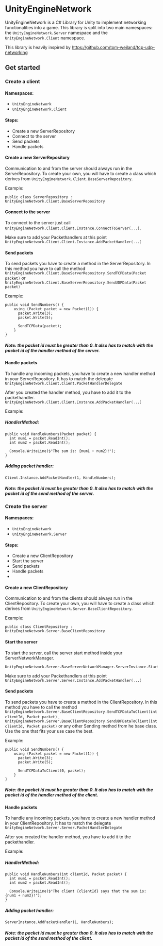 
# UnityEngineNetwork
UnityEngineNetwork is a C# Library for Unity to implement networking functionalities into a game. This library is split into two main namespaces: the `UnityEngineNetwork.Server` namespace and the `UnityEngineNetwork.Client` namespace.

This library is heavily inspired by https://github.com/tom-weiland/tcp-udp-networking

## Get started
### Create a client
#### Namespaces:
 - `UnityEngineNetwork` 
 - `UnityEngineNetwork.Client`

#### Steps:
 - Create a new ServerRepository
 - Connect to the server
 - Send packets
 - Handle packets
 
#### Create a new ServerRepository
Communication to and from the server should always run in the ServerRepository. To create your own, you will have to create a class which derives from `UnityEngineNetwork.Client.BaseServerRepository`.

Example:

    public class ServerRepository : UnityEngineNetwork.Client.BaseServerRepository
    
#### Connect to the server
To connect to the server just call `UnityEngineNetwork.Client.Client.Instance.ConnectToServer(...)`.

Make sure to add your Packethandlers at this point
`UnityEngineNetwork.Client.Client.Instance.AddPacketHandler(...)`

#### Send packets
To send packets you have to create a method in the ServerRepository. In this method you have to call the method 
`UnityEngineNetwork.Client.BaseServerRepository.SendTCPData(Packet packet)` 
or 
`UnityEngineNetwork.Client.BaseServerRepository.SendUDPData(Packet packet)` 

Example:

    public void SendNumbers() {
	    using (Packet packet = new Packet(1)) {
	      packet.Write(3);
	      packet.Write(5);

	      SendTCPData(packet);
	    }
    }
##### Note: the packet id must be greater than 0. It also has to match with the packet id of the handler method of the server.

#### Handle packets
To handle any incoming packets, you have to create a new handler method in your ServerRepository. It has to match the delegate `UnityEngineNetwork.Client.Client.PacketHandlerDelegate`

After you created the handler method, you have to add it to the packethandler.
`UnityEngineNetwork.Client.Client.Instance.AddPacketHandler(...)`

Example:
##### HandlerMethod:
    public void HandleNumbers(Packet packet) {
      int num1 = packet.ReadInt();
      int num2 = packet.ReadInt();

      Console.WriteLine($"The sum is: {num1 + num2}!");
    }
##### Adding packet handler:
    Client.Instance.AddPacketHandler(1, HandleNumbers);
##### Note: the packet id must be greater than 0. It also has to match with the packet id of the send method of the server.

### Create the server
#### Namespaces:
 - `UnityEngineNetwork` 
 - `UnityEngineNetwork.Server`

#### Steps:
 - Create a new ClientRepository
 - Start the server
 - Send packets
 - Handle packets
 - 
#### Create a new ClientRepository
Communication to and from the clients should always run in the ClientRepository. To create your own, you will have to create a class which derives from `UnityEngineNetwork.Server.BaseClientRepository`.

Example:

    public class ClientRepository : UnityEngineNetwork.Server.BaseClientRepository

#### Start the server
To start the server, call the server start method inside your ServerNetworkManager.

    UnityEngineNetwork.Server.BaseServerNetworkManager.ServerInstance.Start(...)

Make sure to add your Packethandlers at this point
`UnityEngineNetwork.Server.Server.Instance.AddPacketHandler(...)`

#### Send packets
To send packets you have to create a method in the ClientRepository. In this method you have to call the method 
`UnityEngineNetwork.Server.BaseClientRepository.SendTCPDataToClient(int clientId, Packet packet)` ,
`UnityEngineNetwork.Server.BaseClientRepository.SendUDPDataToClient(int clientId, Packet packet)` or any other Sending method from he base class. Use the one that fits your use case the best.

Example:

    public void SendNumbers() {
	    using (Packet packet = new Packet(1)) {
	      packet.Write(3);
	      packet.Write(5);

	      SendTCPDataToClient(0, packet);
	    }
    }
##### Note: the packet id must be greater than 0. It also has to match with the packet id of the handler method of the client.

#### Handle packets
To handle any incoming packets, you have to create a new handler method in your ClientRepository. It has to match the delegate `UnityEngineNetwork.Server.Server.PacketHandlerDelegate`

After you created the handler method, you have to add it to the packethandler.

Example:
##### HandlerMethod:
    public void HandleNumbers(int clientId, Packet packet) {
      int num1 = packet.ReadInt();
      int num2 = packet.ReadInt();

      Console.WriteLine($"The client {clientId} says that the sum is: {num1 + num2}!");
    }
##### Adding packet handler:
    ServerInstance.AddPacketHandler(1, HandleNumbers);
##### Note: the packet id must be greater than 0. It also has to match with the packet id of the send method of the client.

